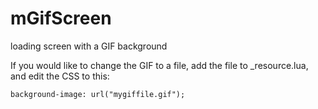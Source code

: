 # mGifScreen
loading screen with a GIF background

If you would like to change the GIF to a file, add the file to _resource.lua, and edit the CSS to this:

`background-image: url("mygiffile.gif");`
